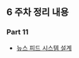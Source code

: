 ## 6 주차 정리 내용

### Part 11

  <ul>
    <li><a href="https://publish.obsidian.md/this-is-spear/%EC%8A%A4%ED%84%B0%EB%94%94+%EC%A0%95%EB%A6%AC/%EC%8B%9C%EC%8A%A4%ED%85%9C+%EC%84%A4%EA%B3%84+%EA%B8%B0%EC%B4%88+%EC%8A%A4%ED%84%B0%EB%94%94/contents/11.+%EB%89%B4%EC%8A%A4+%ED%94%BC%EB%93%9C+%EC%8B%9C%EC%8A%A4%ED%85%9C+%EC%84%A4%EA%B3%84">뉴스 피드 시스템 설계</a></li>
  </ul>
